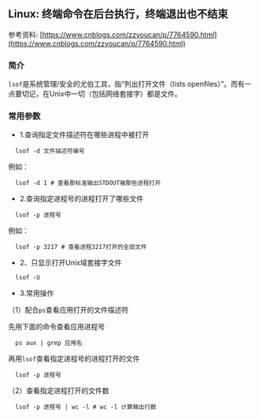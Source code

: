 ## Linux: 终端命令在后台执行，终端退出也不结束

参考资料: [https://www.cnblogs.com/zzyoucan/p/7764590.html](https://www.cnblogs.com/zzyoucan/p/7764590.html)

### 简介

`lsof`是系统管理/安全的尤伯工具，指“列出打开文件（lists openfiles）”。而有一点要切记，在Unix中一切（包括网络套接字）都是文件。

### 常用参数

* 1.查询指定文件描述符在哪些进程中被打开

```shell
  lsof -d 文件描述符编号
```

例如：

```shell
  lsof -d 1 # 查看那标准输出STDOUT被那些进程打开
```

* 2.查询指定进程号的进程打开了哪些文件

```shell
  lsof -p 进程号 
```

例如：

```shell
  lsof -p 3217 # 查看进程3217打开的全部文件
```

* 2、只显示打开Unix域套接字文件

```shell
  lsof -U
```

* 3.常用操作

（1）配合`ps`查看应用打开的文件描述符

先用下面的命令查看应用进程号
```shell
  ps aux | grep 应用名
```

再用`lsof`查看指定进程号的进程打开的文件
```shell
  lsof -p 进程号
```

（2）查看指定进程打开的文件数

```shell
  lsof -p 进程号 | wc -l # wc -l 计算输出行数
```














